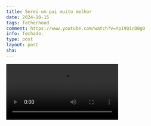 ```yaml
---
title: Serei um pai muito melhor
date: 2024-10-15
tags: fatherhood
comment: https://www.youtube.com/watch?v=Yp19QicD0g0
info: fechado.
type: post
layout: post
sha: 
---
```


<video controls>
  <source src="https://cdn.jsdelivr.net/gh/ib-bsb-br/ib-bsb-br.github.io@main/assets/Serei-Um-Pai-Muito-Melhor.mp4" type="video/mp4">
  Seu navegador não suporta a reprodução de vídeos.
</video>
